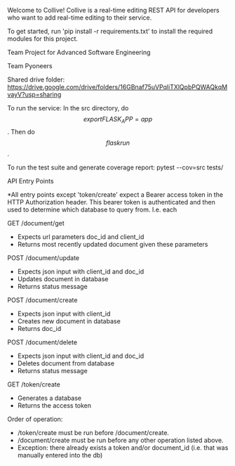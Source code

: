Welcome to Collive! Collive is a real-time editing REST API for developers who want to add real-time editing to their service. 

To get started, run 'pip install -r requirements.txt' to install the required modules for this project.




Team Project for Advanced Software Engineering

Team Pyoneers

Shared drive folder:
https://drive.google.com/drive/folders/16GBnaf75uVPqliTXlQpbPQWAQkqMvayV?usp=sharing

To run the service:
In the src directory, do $$ export FLASK_APP=app $$. Then do $$ flask run $$. 

To run the test suite and generate coverage report:
pytest --cov=src tests/

API Entry Points

*All entry points except 'token/create' expect a Bearer access token in the HTTP Authorization header. 
This bearer token is authenticated and then used to determine which database to query from. I.e. each 

GET /document/get
- Expects url parameters doc_id and client_id
- Returns most recently updated document given these parameters

POST /document/update
- Expects json input with client_id and doc_id
- Updates document in database
- Returns status message

POST /document/create
- Expects json input with client_id
- Creates new document in database
- Returns doc_id

POST /document/delete
- Expects json input with client_id and doc_id
- Deletes document from database
- Returns status message

GET /token/create
- Generates a database 
- Returns the access token

Order of operation:
- /token/create must be run before /document/create. 
- /document/create must be run before any other operation listed above. 
- Exception: there already exists a token and/or document_id (i.e. that was manually entered into the db)
